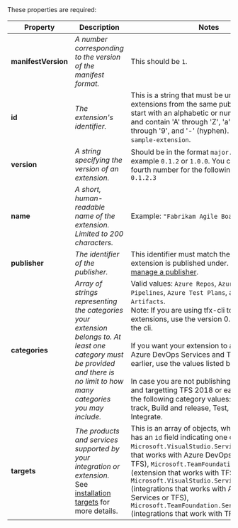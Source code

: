 <a id="core" />
These properties are required:

| Property | Description | Notes |
|---------------------|-------------|-------|
| **manifestVersion** | *A number corresponding to the version of the manifest format.*  | This should be `1`. |
| **id** | *The extension's identifier.* | This is a string that must be unique among extensions from the same publisher. It must start with an alphabetic or numeric character and contain 'A' through 'Z', 'a' through 'z', '0' through '9', and '-' (hyphen). Example: `sample-extension`. |
| **version** | *A string specifying the version of an extension.* | Should be in the format `major.minor.patch`, for example `0.1.2` or `1.0.0`. You can also add a fourth number for the following format: `0.1.2.3`|
| **name** | *A short, human-readable name of the extension. Limited to 200 characters.* | Example: `"Fabrikam Agile Board Extension"`. |
| **publisher** | *The identifier of the publisher.* | This identifier must match the identifier the extension is published under. See [Create and manage a publisher](../publish/overview.md). |
| **categories** | *Array of strings representing the categories your extension belongs to. At least one category must be provided and there is no limit to how many categories you may include.* | Valid values: `Azure Repos`, `Azure Boards`, `Azure Pipelines`, `Azure Test Plans`, and `Azure Artifacts`.<br/>Note: If you are using tfx-cli to publish extensions, use the version 0.6.3 or higher of the cli.<br/><br/>If you want your extension to apply to both Azure DevOps Services and TFS 2018 or earlier, use the values listed below.<br/><br/>In case you are not publishing to Marketplace and targetting TFS 2018 or earlier then use the following category values: Code, Plan and track, Build and release, Test, Collaborate, and Integrate.|
| **targets** | *The products and services supported by your integration or extension.* See [installation targets](../develop/manifest.md#installation-targets) for more details. | This is an array of objects, where each object has an `id` field indicating one of the following: `Microsoft.VisualStudio.Services` (extensions that works with Azure DevOps Services or TFS), `Microsoft.TeamFoundation.Server` (extension that works with TFS), `Microsoft.VisualStudio.Services.Integration` (integrations that works with Azure DevOps Services or TFS), `Microsoft.TeamFoundation.Server.Integration` (integrations that work with TFS) |